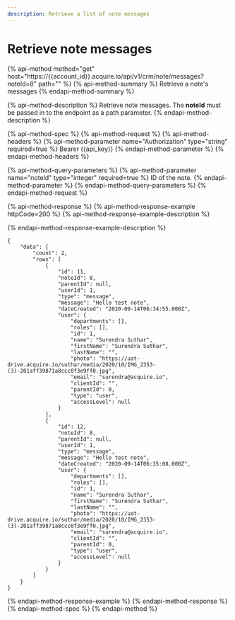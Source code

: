 ```yaml
---
description: Retrieve a list of note messages
---
```


# Retrieve note messages

{% api-method method="get" host="https://{{account\_id}}.acquire.io/api/v1/crm/note/messages?noteId=8" path="" %}
{% api-method-summary %}
Retrieve a note's messages
{% endapi-method-summary %}

{% api-method-description %}
Retrieve note messages. The **noteId** must be passed in to the endpoint as a path parameter.
{% endapi-method-description %}

{% api-method-spec %}
{% api-method-request %}
{% api-method-headers %}
{% api-method-parameter name="Authorization" type="string" required=true %}
Bearer {{api\_key}}
{% endapi-method-parameter %}
{% endapi-method-headers %}

{% api-method-query-parameters %}
{% api-method-parameter name="noteId" type="integer" required=true %}
ID of the note.
{% endapi-method-parameter %}
{% endapi-method-query-parameters %}
{% endapi-method-request %}

{% api-method-response %}
{% api-method-response-example httpCode=200 %}
{% api-method-response-example-description %}

{% endapi-method-response-example-description %}

```
{
    "data": {
        "count": 2,
        "rows": [
            {
                "id": 11,
                "noteId": 8,
                "parentId": null,
                "userId": 1,
                "type": "message",
                "message": "Hello test note",
                "dateCreated": "2020-09-14T06:34:55.000Z",
                "user": {
                    "departments": [],
                    "roles": [],
                    "id": 1,
                    "name": "Surendra Suthar",
                    "firstName": "Surendra Suthar",
                    "lastName": "",
                    "photo": "https://uat-drive.acquire.io/suthar/media/2020/10/IMG_2353-(3)-201aff39871a8ccc0f3e9ff0.jpg",
                    "email": "surendra@acquire.io",
                    "clientId": "",
                    "parentId": 0,
                    "type": "user",
                    "accessLevel": null
                }
            },
            {
                "id": 12,
                "noteId": 8,
                "parentId": null,
                "userId": 1,
                "type": "message",
                "message": "Hello test note",
                "dateCreated": "2020-09-14T06:35:08.000Z",
                "user": {
                    "departments": [],
                    "roles": [],
                    "id": 1,
                    "name": "Surendra Suthar",
                    "firstName": "Surendra Suthar",
                    "lastName": "",
                    "photo": "https://uat-drive.acquire.io/suthar/media/2020/10/IMG_2353-(3)-201aff39871a8ccc0f3e9ff0.jpg",
                    "email": "surendra@acquire.io",
                    "clientId": "",
                    "parentId": 0,
                    "type": "user",
                    "accessLevel": null
                }
            }
        ]
    }
}
```
{% endapi-method-response-example %}
{% endapi-method-response %}
{% endapi-method-spec %}
{% endapi-method %}

